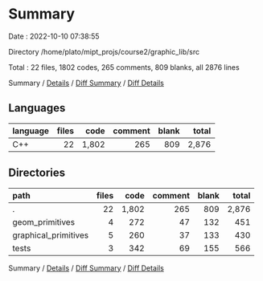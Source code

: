 # Summary

Date : 2022-10-10 07:38:55

Directory /home/plato/mipt_projs/course2/graphic_lib/src

Total : 22 files,  1802 codes, 265 comments, 809 blanks, all 2876 lines

Summary / [Details](details.md) / [Diff Summary](diff.md) / [Diff Details](diff-details.md)

## Languages
| language | files | code | comment | blank | total |
| :--- | ---: | ---: | ---: | ---: | ---: |
| C++ | 22 | 1,802 | 265 | 809 | 2,876 |

## Directories
| path | files | code | comment | blank | total |
| :--- | ---: | ---: | ---: | ---: | ---: |
| . | 22 | 1,802 | 265 | 809 | 2,876 |
| geom_primitives | 4 | 272 | 47 | 132 | 451 |
| graphical_primitives | 5 | 260 | 37 | 133 | 430 |
| tests | 3 | 342 | 69 | 155 | 566 |

Summary / [Details](details.md) / [Diff Summary](diff.md) / [Diff Details](diff-details.md)